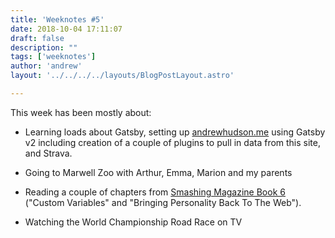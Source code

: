```yaml
---
title: 'Weeknotes #5'
date: 2018-10-04 17:11:07
draft: false
description: ""
tags: ['weeknotes']
author: 'andrew'
layout: '../../../../layouts/BlogPostLayout.astro'

---
```

This week has been mostly about:

*   Learning loads about Gatsby, setting up [andrewhudson.me](https://andrewhudson.me) using Gatsby v2 including creation of a couple of plugins to pull in data from this site, and Strava.
*   Going to Marwell Zoo with Arthur, Emma, Marion and my parents

*   Reading a couple of chapters from [Smashing Magazine Book 6](https://www.smashingmagazine.com/2018/09/smashing-book-6-release/) ("Custom Variables" and "Bringing Personality Back To The Web").
*   Watching the World Championship Road Race on TV
